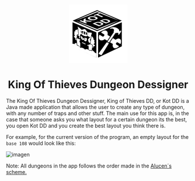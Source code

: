 <p dir="auto" align="center">
  <img width="160" src="resources/images/basic/icon.png">
</p>

<h1 dir="auto" align="center">King Of Thieves Dungeon Dessigner</h1>

The King Of Thieves Dungeon Dessigner, King of Thieves DD, or Kot DD is a Java made application that allows the user to create any type of dungeon, with any number of traps and other stuff. The main use for this app is, in the case that someone asks you what layout for a certain dungeon its the best, you open Kot DD and you create the best layout you think there is. 

For example, for the current version of the program, an empty layout for the ``base 108`` would look like this:<br>

![imagen](https://user-images.githubusercontent.com/91225771/183775956-f9fc2375-aee2-4387-897b-735d021cad88.png)

Note: All dungeons in the app follows the order made in the <a href="https://cdn.discordapp.com/attachments/857474425279741982/908792147568898048/bases.jpg"> Alucen´s scheme.</a>
